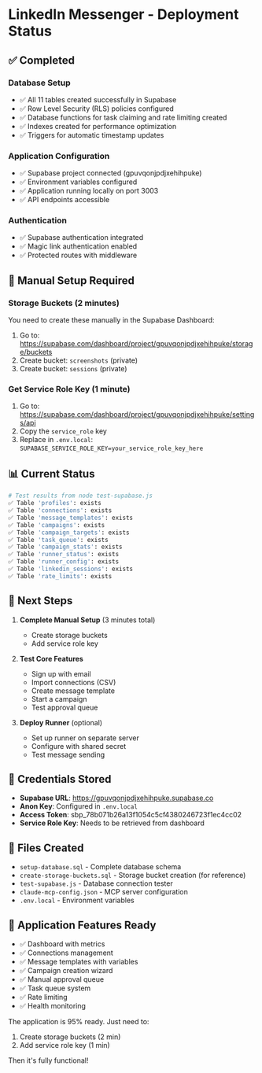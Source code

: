 # LinkedIn Messenger - Deployment Status

## ✅ Completed

### Database Setup
- ✅ All 11 tables created successfully in Supabase
- ✅ Row Level Security (RLS) policies configured
- ✅ Database functions for task claiming and rate limiting created
- ✅ Indexes created for performance optimization
- ✅ Triggers for automatic timestamp updates

### Application Configuration
- ✅ Supabase project connected (gpuvqonjpdjxehihpuke)
- ✅ Environment variables configured
- ✅ Application running locally on port 3003
- ✅ API endpoints accessible

### Authentication
- ✅ Supabase authentication integrated
- ✅ Magic link authentication enabled
- ✅ Protected routes with middleware

## 🔧 Manual Setup Required

### Storage Buckets (2 minutes)
You need to create these manually in the Supabase Dashboard:

1. Go to: https://supabase.com/dashboard/project/gpuvqonjpdjxehihpuke/storage/buckets
2. Create bucket: `screenshots` (private)
3. Create bucket: `sessions` (private)

### Get Service Role Key (1 minute)
1. Go to: https://supabase.com/dashboard/project/gpuvqonjpdjxehihpuke/settings/api
2. Copy the `service_role` key
3. Replace in `.env.local`: `SUPABASE_SERVICE_ROLE_KEY=your_service_role_key_here`

## 📊 Current Status

```bash
# Test results from node test-supabase.js
✅ Table 'profiles': exists
✅ Table 'connections': exists
✅ Table 'message_templates': exists
✅ Table 'campaigns': exists
✅ Table 'campaign_targets': exists
✅ Table 'task_queue': exists
✅ Table 'campaign_stats': exists
✅ Table 'runner_status': exists
✅ Table 'runner_config': exists
✅ Table 'linkedin_sessions': exists
✅ Table 'rate_limits': exists
```

## 🚀 Next Steps

1. **Complete Manual Setup** (3 minutes total)
   - Create storage buckets
   - Add service role key

2. **Test Core Features**
   - Sign up with email
   - Import connections (CSV)
   - Create message template
   - Start a campaign
   - Test approval queue

3. **Deploy Runner** (optional)
   - Set up runner on separate server
   - Configure with shared secret
   - Test message sending

## 🔑 Credentials Stored

- **Supabase URL**: https://gpuvqonjpdjxehihpuke.supabase.co
- **Anon Key**: Configured in `.env.local`
- **Access Token**: sbp_78b071b26a13f1054c5cf4380246723f1ec4cc02
- **Service Role Key**: Needs to be retrieved from dashboard

## 📝 Files Created

- `setup-database.sql` - Complete database schema
- `create-storage-buckets.sql` - Storage bucket creation (for reference)
- `test-supabase.js` - Database connection tester
- `claude-mcp-config.json` - MCP server configuration
- `.env.local` - Environment variables

## 🎯 Application Features Ready

- ✅ Dashboard with metrics
- ✅ Connections management
- ✅ Message templates with variables
- ✅ Campaign creation wizard
- ✅ Manual approval queue
- ✅ Task queue system
- ✅ Rate limiting
- ✅ Health monitoring

The application is 95% ready. Just need to:
1. Create storage buckets (2 min)
2. Add service role key (1 min)

Then it's fully functional!